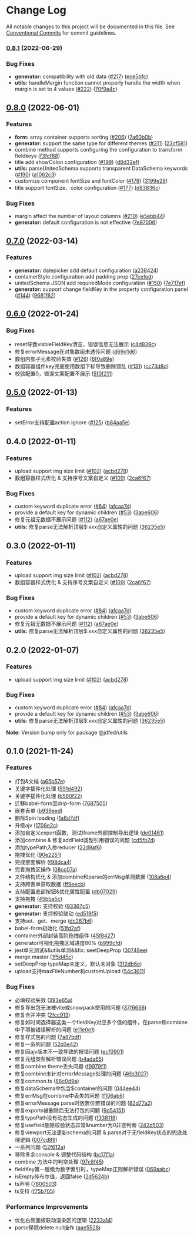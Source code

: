 # Change Log

All notable changes to this project will be documented in this file.
See [Conventional Commits](https://conventionalcommits.org) for commit guidelines.

### [0.8.1](https://github.com/jdfed/drip-form/compare/v0.8.0...v0.8.1) (2022-06-29)


### Bug Fixes

* **generator:** compatibility with old data ([#217](https://github.com/jdfed/drip-form/issues/217)) ([ece5bfc](https://github.com/jdfed/drip-form/commit/ece5bfc9755d53c598ad2a577100a79abd4119d9))
* **utils:** handleMargin  function cannot properly handle the width when margin is set to 4 values ([#222](https://github.com/jdfed/drip-form/issues/222)) ([70f9a4c](https://github.com/jdfed/drip-form/commit/70f9a4cfeb28aa232e6ef3aad5779bca27d8c4f2))



## [0.8.0](https://github.com/jdfed/drip-form/compare/v0.7.0...v0.8.0) (2022-06-01)


### Features

* **form:** array container supports sorting ([#206](https://github.com/jdfed/drip-form/issues/206)) ([7a60b0b](https://github.com/jdfed/drip-form/commit/7a60b0b3e2eb9af8d6b479356ceee659bba86947))
* **generator:** support the same type for different themes ([#211](https://github.com/jdfed/drip-form/issues/211)) ([23cf581](https://github.com/jdfed/drip-form/commit/23cf581dca35b93b6d33640f67250fcd37c32009))
* combine method supports configuring the  configuration to transform fieldkeys ([f3fef68](https://github.com/jdfed/drip-form/commit/f3fef681cccc7f5b900e65fa796e995090d316b2))
* title add showColon configuration ([#199](https://github.com/jdfed/drip-form/issues/199)) ([d8d32ef](https://github.com/jdfed/drip-form/commit/d8d32ef06f77015a4c76a37254daae5eedb28379))
* **utils:** parseUnitedSchema supports transparent DataSchema keywords ([#190](https://github.com/jdfed/drip-form/issues/190)) ([a1062c3](https://github.com/jdfed/drip-form/commit/a1062c3195bf9000d1c7e0016131965d55d6d77d))
* customize component fontSize and fontColor ([#178](https://github.com/jdfed/drip-form/issues/178)) ([3199e29](https://github.com/jdfed/drip-form/commit/3199e29e7338cb78cd8c6d702b3c55df9562c157))
* title support fontSize、color configuration ([#177](https://github.com/jdfed/drip-form/issues/177)) ([d83836c](https://github.com/jdfed/drip-form/commit/d83836ce1827bf0af082e345e0710391b6f963ff))


### Bug Fixes

* margin affect the number of layout columns ([#210](https://github.com/jdfed/drip-form/issues/210)) ([e5ebb44](https://github.com/jdfed/drip-form/commit/e5ebb44591ccea9bccd261becac251737dce6b8e))
* **generator:** default configuration is not effective ([7e97006](https://github.com/jdfed/drip-form/commit/7e9700633a66b8221bbe43782fc998b564e044a4))



## [0.7.0](https://github.com/jdfed/drip-form/compare/v0.6.0...v0.7.0) (2022-03-14)


### Features

* **generator:** datepicker add default configuration ([a238424](https://github.com/jdfed/drip-form/commit/a238424c1aed9382735d1e2de1ec60890dd851c4))
* containerStyle configuration add padding prop ([27cefed](https://github.com/jdfed/drip-form/commit/27cefeda6cf880cc1d113a70624eea6789683937))
* unitedSchema JSON add requiredMode configuration ([#150](https://github.com/jdfed/drip-form/issues/150)) ([7e717ef](https://github.com/jdfed/drip-form/commit/7e717ef9431228809fd5f2d3908a274f181225ec))
* **generator:** support change fieldKey in the property configuration panel ([#144](https://github.com/jdfed/drip-form/issues/144)) ([9681f62](https://github.com/jdfed/drip-form/commit/9681f62083c8c4feba7c4b1538b3ae99838545a3))



## [0.6.0](https://github.com/jdfed/drip-form/compare/v0.5.0...v0.6.0) (2022-01-24)


### Bug Fixes

* reset导致visbleFieldKey清空，错误信息无法展示 ([c4d839c](https://github.com/jdfed/drip-form/commit/c4d839c6cf9199459c7c90244f75d29c687b326b))
* 修复errorMessage在对象数组未透传问题 ([d69d1d6](https://github.com/jdfed/drip-form/commit/d69d1d6b98bf73a630d78c47537e154ace7d2616))
* 数组内部子元素校验失效 ([#126](https://github.com/jdfed/drip-form/issues/126)) ([6f0a89e](https://github.com/jdfed/drip-form/commit/6f0a89e20c276c35699607956668152100b28e45))
* 数组容器组件key兜底使用数组下标导致删除错乱 ([#131](https://github.com/jdfed/drip-form/issues/131)) ([cc73d8d](https://github.com/jdfed/drip-form/commit/cc73d8d558114eb5ed339a9a6e98cc37fe435332))
* 校验配置0，错误文案配置不展示 ([5f0f211](https://github.com/jdfed/drip-form/commit/5f0f2118488df32f1d579ca024a3556e4f91e049))



## [0.5.0](https://github.com/jdfed/drip-form/compare/v0.4.0...v0.5.0) (2022-01-13)


### Features

* setError支持配置action.ignore ([#125](https://github.com/jdfed/drip-form/issues/125)) ([b84aa5e](https://github.com/jdfed/drip-form/commit/b84aa5eead2b3f384d70bb45ce2961fcb1afbd1d))



## 0.4.0 (2022-01-11)


### Features

* upload support img size limit ([#102](https://github.com/jdfed/drip-form/issues/102)) ([acbd278](https://github.com/jdfed/drip-form/commit/acbd27861a44004abf3afb7ae5ca5d210c70c28d))
* 数组容器样式优化 & 支持序号文案自定义 ([#109](https://github.com/jdfed/drip-form/issues/109)) ([2ca6f67](https://github.com/jdfed/drip-form/commit/2ca6f67a2b894fc0152230f3bee69f279bce640c))


### Bug Fixes

* custom keyword duplicate error  ([#84](https://github.com/jdfed/drip-form/issues/84)) ([afcaa7d](https://github.com/jdfed/drip-form/commit/afcaa7df4d0a2255de1685e37c59962d192c2b7e))
* provide a default key for dynamic children ([#53](https://github.com/jdfed/drip-form/issues/53)) ([3abe606](https://github.com/jdfed/drip-form/commit/3abe6068e20d2d567426eb7ee637e2b6a0c93af5))
* 修复元祖无数据不展示问题 ([#112](https://github.com/jdfed/drip-form/issues/112)) ([a67ae0e](https://github.com/jdfed/drip-form/commit/a67ae0e441d06d26812d257e34f82a245c9a84ea))
* **utils:** 修复parse无法解析顶层$:xxx自定义属性的问题 ([36235e5](https://github.com/jdfed/drip-form/commit/36235e56f477461c49b4f59149c6da7e6ede99d9))



## 0.3.0 (2022-01-11)


### Features

* upload support img size limit ([#102](https://github.com/jdfed/drip-form/issues/102)) ([acbd278](https://github.com/jdfed/drip-form/commit/acbd27861a44004abf3afb7ae5ca5d210c70c28d))
* 数组容器样式优化 & 支持序号文案自定义 ([#109](https://github.com/jdfed/drip-form/issues/109)) ([2ca6f67](https://github.com/jdfed/drip-form/commit/2ca6f67a2b894fc0152230f3bee69f279bce640c))


### Bug Fixes

* custom keyword duplicate error  ([#84](https://github.com/jdfed/drip-form/issues/84)) ([afcaa7d](https://github.com/jdfed/drip-form/commit/afcaa7df4d0a2255de1685e37c59962d192c2b7e))
* provide a default key for dynamic children ([#53](https://github.com/jdfed/drip-form/issues/53)) ([3abe606](https://github.com/jdfed/drip-form/commit/3abe6068e20d2d567426eb7ee637e2b6a0c93af5))
* 修复元祖无数据不展示问题 ([#112](https://github.com/jdfed/drip-form/issues/112)) ([a67ae0e](https://github.com/jdfed/drip-form/commit/a67ae0e441d06d26812d257e34f82a245c9a84ea))
* **utils:** 修复parse无法解析顶层$:xxx自定义属性的问题 ([36235e5](https://github.com/jdfed/drip-form/commit/36235e56f477461c49b4f59149c6da7e6ede99d9))



## 0.2.0 (2022-01-07)


### Features

* upload support img size limit ([#102](https://github.com/jdfed/drip-form/issues/102)) ([acbd278](https://github.com/jdfed/drip-form/commit/acbd27861a44004abf3afb7ae5ca5d210c70c28d))


### Bug Fixes

* custom keyword duplicate error  ([#84](https://github.com/jdfed/drip-form/issues/84)) ([afcaa7d](https://github.com/jdfed/drip-form/commit/afcaa7df4d0a2255de1685e37c59962d192c2b7e))
* provide a default key for dynamic children ([#53](https://github.com/jdfed/drip-form/issues/53)) ([3abe606](https://github.com/jdfed/drip-form/commit/3abe6068e20d2d567426eb7ee637e2b6a0c93af5))
* **utils:** 修复parse无法解析顶层$:xxx自定义属性的问题 ([36235e5](https://github.com/jdfed/drip-form/commit/36235e56f477461c49b4f59149c6da7e6ede99d9))





**Note:** Version bump only for package @jdfed/utils





## 0.1.0 (2021-11-24)


### Features

* 打包&文档 ([a65b57e](https://github.com/jdfed/drip-form/commit/a65b57e1fa390dc38d1bd3d9a5cb2c98f446744f))
* 关键字插件化处理 ([591d492](https://github.com/jdfed/drip-form/commit/591d492018cc6dcb092dec533d9d078ed8810b83))
* 关键字插件化处理 ([b560f22](https://github.com/jdfed/drip-form/commit/b560f220bd7bda8614a8f94a60cf5a2a3417e584))
* 迁移babel-form至drip-form ([7687505](https://github.com/jdfed/drip-form/commit/768750518a8fdd9de93234fb8fbd5fc1cbd555b6))
* 嵌套表单 ([b939eed](https://github.com/jdfed/drip-form/commit/b939eed9bf23db5efa9a6c8177a24b397f4e8ba8))
* 删除Spin loading ([1a6d7df](https://github.com/jdfed/drip-form/commit/1a6d7df9e638d49bb3b938c2bbc46fb274bb6ea3))
* 升级ajv ([1708e2c](https://github.com/jdfed/drip-form/commit/1708e2c8ad8581a78be9923f194c494e2f970a4c))
* 添加自定义export函数，测试iframe外部控制导出逻辑 ([de01461](https://github.com/jdfed/drip-form/commit/de014610c37d43959a3311148e27b0bf7ec49d27))
* 添加combine & 修复addField类型引用错误的问题 ([cd5fb7d](https://github.com/jdfed/drip-form/commit/cd5fb7d73704739073f734dcd1ca384299ba2f67))
* 添加typePath入参reducer ([22d9af6](https://github.com/jdfed/drip-form/commit/22d9af63b4a218ccb20971a6ac0ebda3916647e1))
* 拖拽优化 ([90e2251](https://github.com/jdfed/drip-form/commit/90e22517082fe2a432bb443fc1961451da7b2ba0))
* 完成嵌套解析 ([f98dca4](https://github.com/jdfed/drip-form/commit/f98dca4a27999a3839bb9721a3e83b114799fb05))
* 完善拖拽区操作 ([08cc07a](https://github.com/jdfed/drip-form/commit/08cc07ab74260d233ece26051142680ae89e8c03))
* 文件结构优化 & 添加combine和parse的errMsg单测数据 ([108a6e4](https://github.com/jdfed/drip-form/commit/108a6e456782ca6f8cfe242520a34aa540af943f))
* 支持跨表单获取数据 ([ff9eecb](https://github.com/jdfed/drip-form/commit/ff9eecbfcbf7b87527e060cb6637e7b8a009137c))
* 支持配置底部按钮&优化属性配置 ([db07029](https://github.com/jdfed/drip-form/commit/db070296f612a2ff3394424f319f0e27b2734fae))
* 支持拖拽 ([45bba5c](https://github.com/jdfed/drip-form/commit/45bba5c4f75a268b06310105b6865bb42f3eca39))
* **generator:** 支持校验 ([93367c5](https://github.com/jdfed/drip-form/commit/93367c5d965007638b51653459f1faeff9d637c5))
* **generator:** 支持校验联动 ([ed519f5](https://github.com/jdfed/drip-form/commit/ed519f559ea5ceb0524787f6a8e343fbe845024b))
* 支持set、get、merge ([dc267b6](https://github.com/jdfed/drip-form/commit/dc267b6a23d7d9a8b5bf3edff303adfed7a98056))
* babel-form初始化 ([51fd2af](https://github.com/jdfed/drip-form/commit/51fd2af04a66c1d84970a8060174e20b0d859746))
* container外部封装高阶拖拽组件 ([45f8427](https://github.com/jdfed/drip-form/commit/45f842764601aaa44b267a39f3530827be11c0a3))
* generator可视化拖拽区域进度80% ([b999cfd](https://github.com/jdfed/drip-form/commit/b999cfde748d98ee6cac457636893a7a7f74ee02))
* jest单元测试&&utils单测&&fix: seetDeepProp ([30748ee](https://github.com/jdfed/drip-form/commit/30748eea8f48260184a92c0bf300b7033b33cb8f))
* merge master ([1f5d45c](https://github.com/jdfed/drip-form/commit/1f5d45ce1cdd7b86a80cd049631eb9d46a6310e7))
* setDeepProp typeMap未定义，默认未对象 ([312db6e](https://github.com/jdfed/drip-form/commit/312db6e073b574e9ad292373bd4dde9591d14e28))
* upload支持maxFileNumber和customUpload ([54c3611](https://github.com/jdfed/drip-form/commit/54c361148e66e65ea0ec505b2bf6cb059048eba2))


### Bug Fixes

* 必填校验失效 ([393e65a](https://github.com/jdfed/drip-form/commit/393e65a964594430a5f856e6cbba605cbe414693))
* 修复导出包无法被vite或snowpack使用的问题 ([37f6636](https://github.com/jdfed/drip-form/commit/37f6636124ecd3223eac7152fb19a4accf2c5ca8))
* 修复合并冲突 ([2fcc913](https://github.com/jdfed/drip-form/commit/2fcc9132017b121ad849a5d7f6186ba7cd628673))
* 修复如时间选择器这类一个fieldKey对应多个值的组件，在parse和combine中子项被错误解析的问题 ([e11e0e1](https://github.com/jdfed/drip-form/commit/e11e0e1d55c4aaf90405a6c3387a8bb5fbbd2843))
* 修复样式包的问题 ([7a87bdf](https://github.com/jdfed/drip-form/commit/7a87bdf9e7364493e541fe60f653067336bef9a0))
* 修复一系列问题 ([52d3e42](https://github.com/jdfed/drip-form/commit/52d3e4258f962958189f1c8ced9b8c20dcf24653))
* 修复因ajv版本不一致导致的报错问题 ([ecf0901](https://github.com/jdfed/drip-form/commit/ecf09018d51c66c2e9d328c0696a7cb15ff45188))
* 修复元组类型解析错误问题 ([b4ada65](https://github.com/jdfed/drip-form/commit/b4ada65f857184c7a3c15012ea5d5d385aac89d4))
* 修复combine theme丢失问题 ([f9979f1](https://github.com/jdfed/drip-form/commit/f9979f168e5f15bbbae27d6c3a8f49c3cbc6b409))
* 修复combine未针对errorMessage处理的问题 ([46b3027](https://github.com/jdfed/drip-form/commit/46b30273fbbefcf38fae1bbccdcfdc2a3dec2503))
* 修复common.ts ([86c0d9a](https://github.com/jdfed/drip-form/commit/86c0d9a3f3b7a68f0b212dd030fea84f6ea0381f))
* 修复dataSchema中包含$container的问题 ([044ee44](https://github.com/jdfed/drip-form/commit/044ee44d71c27b3ab83328797c2131d20ea2c4da))
* 修复errMsg在combine中丢失的问题 ([f106ab6](https://github.com/jdfed/drip-form/commit/f106ab6c0463913b4e636aeb2d7d4c310f30623a))
* 修复errorMessage parse时放置位置错误的问题 ([82d77a2](https://github.com/jdfed/drip-form/commit/82d77a2d69646864287302e8c88ac166236795da))
* 修复exports被删除后无法打包的问题 ([9d54151](https://github.com/jdfed/drip-form/commit/9d54151a8445fd0b7849b1ce2f806f4db8ef07a1))
* 修复typePath没有动态生成的问题 ([f338118](https://github.com/jdfed/drip-form/commit/f338118011f394e74975a73d09f7168ef4e7692a))
* 修复usefield删除校验状态异常&number为0非空判断 ([242d503](https://github.com/jdfed/drip-form/commit/242d50319875eb007440e36800e08158aef8022b))
* 修复viewport无法更新schema的问题 & parse对于无fieldKey状态的兜底处理逻辑 ([007cd89](https://github.com/jdfed/drip-form/commit/007cd897855c8b680d16823c5dca6a6f3e6afa05))
* 一系列问题 ([52f612a](https://github.com/jdfed/drip-form/commit/52f612a37c20c55ae5957365aa249e9ffff96db3))
* 移除多余console & 调整代码结构 ([bc17f1a](https://github.com/jdfed/drip-form/commit/bc17f1aca8e9e5dfdbca23ea01d51af869dfd056))
* combine 方法中的判空处理 ([97c8f45](https://github.com/jdfed/drip-form/commit/97c8f454ea176edfa1c38c7c0f00f819c0032295))
* fieldKey第一层级为数字索引时，typeMap正则解析错误 ([069aabc](https://github.com/jdfed/drip-form/commit/069aabcb6d365ed2e414be9181d92d6828554394))
* isEmpty传布尔值，返回false ([2d5624b](https://github.com/jdfed/drip-form/commit/2d5624bf326cb2ef204fdd9b54595211d08f93eb))
* ts声明 ([7800503](https://github.com/jdfed/drip-form/commit/7800503addeaf8b2a75ac8fd205934d00a0c8479))
* ts支持 ([f75b705](https://github.com/jdfed/drip-form/commit/f75b705eaa00890bcd9c7f442c5521e770b16849))


### Performance Improvements

* 优化右侧面板联动渲染区的逻辑 ([2233a14](https://github.com/jdfed/drip-form/commit/2233a1472d630df83da6984fcdba0f52a93ccfaa))
* parse移除delete null操作 ([aae5528](https://github.com/jdfed/drip-form/commit/aae55288b99f778c6d2cad86749acf0ea73927e8))
